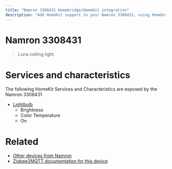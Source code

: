 ```yaml
---
title: "Namron 3308431 Homebridge/HomeKit integration"
description: "Add HomeKit support to your Namron 3308431, using Homebridge, Zigbee2MQTT and homebridge-z2m."
---
```

<!---
This file has been GENERATED using src/docgen/docgen.ts
DO NOT EDIT THIS FILE MANUALLY!
-->
# Namron 3308431
> Luna ceiling light


# Services and characteristics
The following HomeKit Services and Characteristics are exposed by
the Namron 3308431

* [Lightbulb](../../light.md)
  * Brightness
  * Color Temperature
  * On


# Related
* [Other devices from Namron](../index.md#namron)
* [Zigbee2MQTT documentation for this device](https://www.zigbee2mqtt.io/devices/3308431.html)